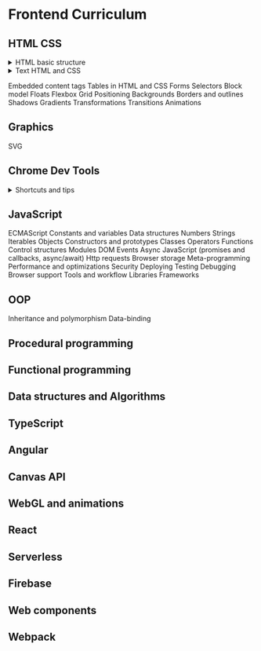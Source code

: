 # Frontend Curriculum

## HTML CSS

<details>
<summary>HTML basic structure</summary>

```HTML
<!doctype html>
<head>
  <meta charset="utf-8">
  <meta name="viewport" content="width=device-width, initial-scale=1">
  <!-- optional: start -->
  <meta name="keywords" content="...">
  <meta name="description" content="...">
  <!-- optional: end -->
  <title>Title</title>
  <link href="#" rel="stylesheet">
</head>
<body>
</body>
```

</details>

<details>
<summary>Text HTML and CSS</summary>

```HTML
<ol start/reversed> <!-- bool for changing the order -->
<q cite="https://..."> <!-- cite the address -->
<ins/del/time datetime="ISO string format">Today</ins/del/time> <!-- ISO for computers, text for humans -->
```

</details>

Embedded content tags
Tables in HTML and CSS
Forms
Selectors
Block model
Floats
Flexbox
Grid
Positioning
Backgrounds
Borders and outlines
Shadows
Gradients
Transformations
Transitions
Animations

## Graphics

SVG

## Chrome Dev Tools

<details>
<summary>Shortcuts and tips</summary>

- Shortcuts (menu => shortcuts)
  - `ctrl + F` search (by any word)
  - `ctrl + shift + F` search across all sources
  - `tab` `tab + shift` step forward / back when adding changes
  - `H` hide chosen element of the html (adds `visibility: hidden;`)
  - `F2` to be able to edit html
- `document.body.contentEditable = true;`

</details>

## JavaScript

ECMAScript
Constants and variables
Data structures
Numbers
Strings
Iterables
Objects
Constructors and prototypes
Classes
Operators
Functions
Control structures
Modules
DOM
Events
Async JavaScript (promises and callbacks, async/await)
Http requests
Browser storage
Meta-programming
Performance and optimizations
Security
Deploying
Testing
Debugging
Browser support
Tools and workflow
Libraries
Frameworks

## OOP

Inheritance and polymorphism
Data-binding

## Procedural programming

## Functional programming

## Data structures and Algorithms

## TypeScript

## Angular

## Canvas API

## WebGL and animations

## React

## Serverless

## Firebase

## Web components

## Webpack
